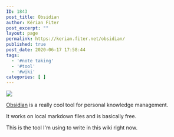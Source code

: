 ```yaml
---
ID: 1843
post_title: Obsidian
author: Kérian Fiter
post_excerpt: ""
layout: page
permalink: https://kerian.fiter.net/obsidian/
published: true
post_date: 2020-06-17 17:58:44
tags:
  - '#note taking'
  - '#tool'
  - '#wiki'
categories: [ ]
---
```

![][1]

[Obsidian][2] is a really cool tool for personal knowledge management.

It works on local markdown files and is basically free.

This is the tool I'm using to write in this wiki right now.

 [1]: https://github.com/KerianFiter/kerian.fiter.net/blob/master/media/obsidian_banner.png?raw=true
 [2]: https://obsidian.md/